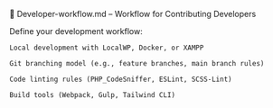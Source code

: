 🔁 Developer-workflow.md – Workflow for Contributing Developers

Define your development workflow:

    Local development with LocalWP, Docker, or XAMPP

    Git branching model (e.g., feature branches, main branch rules)

    Code linting rules (PHP_CodeSniffer, ESLint, SCSS-Lint)

    Build tools (Webpack, Gulp, Tailwind CLI)
